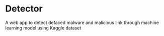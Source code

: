 # Detector
A web app to detect defaced malware and malicious link through machine learning model using Kaggle dataset
